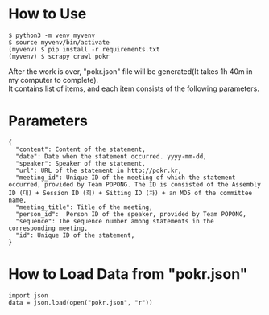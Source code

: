 # How to Use
```
$ python3 -m venv myvenv
$ source myvenv/bin/activate
(myvenv) $ pip install -r requirements.txt
(myvenv) $ scrapy crawl pokr
```
After the work is over, "pokr.json" file will be generated(It takes 1h 40m in my computer to complete). <br/>
It contains list of items, and each item consists of the following parameters.

# Parameters
```
{
  "content": Content of the statement,
  "date": Date when the statement occurred. yyyy-mm-dd,
  "speaker": Speaker of the statement,
  "url": URL of the statement in http://pokr.kr,
  "meeting_id": Unique ID of the meeting of which the statement occurred, provided by Team POPONG. The ID is consisted of the Assembly ID (대) + Session ID (회) + Sitting ID (차) + an MD5 of the committee name,
  "meeting_title": Title of the meeting,
  "person_id": 	Person ID of the speaker, provided by Team POPONG,
  "sequence": The sequence number among statements in the corresponding meeting,
  "id": Unique ID of the statement,
}
```

# How to Load Data from "pokr.json"
```
import json
data = json.load(open("pokr.json", "r"))
```
